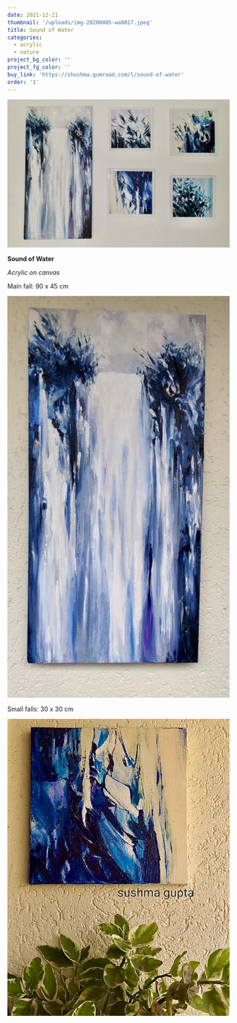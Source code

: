 ```yaml
---
date: 2021-12-21
thumbnail: '/uploads/img-20200405-wa0017.jpeg'
title: Sound of Water
categories:
  - acrylic
  - nature
project_bg_color: ''
project_fg_color: ''
buy_link: 'https://shushma.gumroad.com/l/sound-of-water'
order: '1'
---
```


![](/uploads/img-20200405-wa0017.jpeg)

**Sound of Water**

_Acrylic on canvas_

Main fall: 90 x 45 cm

![](/uploads/img-20190727-wa0002.jpeg)

Small falls: 30 x 30 cm

![](/uploads/img-20190604-wa0036.jpeg)

